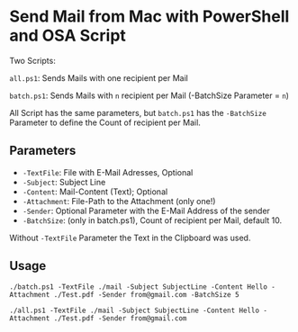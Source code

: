 # Send Mail from Mac with PowerShell and OSA Script

Two Scripts:

`all.ps1`: Sends Mails with one recipient per Mail

`batch.ps1`: Sends Mails with `n` recipient per Mail (-BatchSize Parameter = `n`) 

All Script has the same parameters, but `batch.ps1` has the `-BatchSize` Parameter to define the Count of recipient per Mail.

## Parameters

- `-TextFile`: File with E-Mail Adresses, Optional
- `-Subject`: Subject Line
- `-Content`: Mail-Content (Text); Optional
- `-Attachment`: File-Path to the Attachment (only one!)
- `-Sender`: Optional Parameter with the E-Mail Address of the sender
- `-BatchSize`: (only in batch.ps1), Count of recipient per Mail, default 10.

Without `-TextFile` Parameter the Text in the Clipboard was used.

## Usage

`./batch.ps1 -TextFile ./mail -Subject SubjectLine -Content Hello -Attachment ./Test.pdf -Sender from@gmail.com -BatchSize 5`


`./all.ps1 -TextFile ./mail -Subject SubjectLine -Content Hello -Attachment ./Test.pdf -Sender from@gmail.com`
